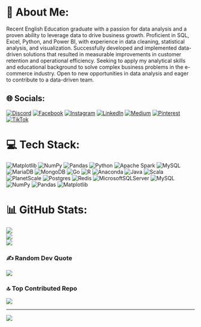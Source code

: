 # 💫 About Me:
Recent English Education graduate with a passion for data analysis and a proven ability to leverage data to drive business growth. Proficient in SQL, Excel, Python, and Power BI, with experience in data cleaning, statistical analysis, and visualization. Successfully developed and implemented data-driven solutions that resulted in measurable improvements in customer retention and operational efficiency. Seeking to apply my analytical skills and educational background to solve complex business problems in the e-commerce industry. Open to new opportunities in data analysis and eager to contribute to a data-driven team.


## 🌐 Socials:
[![Discord](https://img.shields.io/badge/Discord-%237289DA.svg?logo=discord&logoColor=white)](https://discord.gg/Abel23) [![Facebook](https://img.shields.io/badge/Facebook-%231877F2.svg?logo=Facebook&logoColor=white)](https://facebook.com/Joy) [![Instagram](https://img.shields.io/badge/Instagram-%23E4405F.svg?logo=Instagram&logoColor=white)](https://instagram.com/danielringo_) [![LinkedIn](https://img.shields.io/badge/LinkedIn-%230077B5.svg?logo=linkedin&logoColor=white)](https://linkedin.com/in/DanielSiringoringo) [![Medium](https://img.shields.io/badge/Medium-12100E?logo=medium&logoColor=white)](https://medium.com/@Danielsiringoringo052) [![Pinterest](https://img.shields.io/badge/Pinterest-%23E60023.svg?logo=Pinterest&logoColor=white)](https://pinterest.com/Joy) [![TikTok](https://img.shields.io/badge/TikTok-%23000000.svg?logo=TikTok&logoColor=white)](https://tiktok.com/@Daniel) 

# 💻 Tech Stack:
![Matplotlib](https://img.shields.io/badge/Matplotlib-%23ffffff.svg?style=for-the-badge&logo=Matplotlib&logoColor=black) ![NumPy](https://img.shields.io/badge/numpy-%23013243.svg?style=for-the-badge&logo=numpy&logoColor=white) ![Pandas](https://img.shields.io/badge/pandas-%23150458.svg?style=for-the-badge&logo=pandas&logoColor=white) ![Python](https://img.shields.io/badge/python-3670A0?style=for-the-badge&logo=python&logoColor=ffdd54) ![Apache Spark](https://img.shields.io/badge/Apache%20Spark-FDEE21?style=for-the-badge&logo=apachespark&logoColor=black) ![MySQL](https://img.shields.io/badge/mysql-4479A1.svg?style=for-the-badge&logo=mysql&logoColor=white) ![MariaDB](https://img.shields.io/badge/MariaDB-003545?style=for-the-badge&logo=mariadb&logoColor=white) ![MongoDB](https://img.shields.io/badge/MongoDB-%234ea94b.svg?style=for-the-badge&logo=mongodb&logoColor=white) ![Go](https://img.shields.io/badge/go-%2300ADD8.svg?style=for-the-badge&logo=go&logoColor=white) ![R](https://img.shields.io/badge/r-%23276DC3.svg?style=for-the-badge&logo=r&logoColor=white) ![Anaconda](https://img.shields.io/badge/Anaconda-%2344A833.svg?style=for-the-badge&logo=anaconda&logoColor=white) ![Java](https://img.shields.io/badge/java-%23ED8B00.svg?style=for-the-badge&logo=openjdk&logoColor=white) ![Scala](https://img.shields.io/badge/scala-%23DC322F.svg?style=for-the-badge&logo=scala&logoColor=white) ![PlanetScale](https://img.shields.io/badge/planetscale-%23000000.svg?style=for-the-badge&logo=planetscale&logoColor=white) ![Postgres](https://img.shields.io/badge/postgres-%23316192.svg?style=for-the-badge&logo=postgresql&logoColor=white) ![Redis](https://img.shields.io/badge/redis-%23DD0031.svg?style=for-the-badge&logo=redis&logoColor=white) ![MicrosoftSQLServer](https://img.shields.io/badge/Microsoft%20SQL%20Server-CC2927?style=for-the-badge&logo=microsoft%20sql%20server&logoColor=white) ![MySQL](https://img.shields.io/badge/mysql-4479A1.svg?style=for-the-badge&logo=mysql&logoColor=white) ![NumPy](https://img.shields.io/badge/numpy-%23013243.svg?style=for-the-badge&logo=numpy&logoColor=white) ![Pandas](https://img.shields.io/badge/pandas-%23150458.svg?style=for-the-badge&logo=pandas&logoColor=white) ![Matplotlib](https://img.shields.io/badge/Matplotlib-%23ffffff.svg?style=for-the-badge&logo=Matplotlib&logoColor=black)
# 📊 GitHub Stats:
![](https://github-readme-stats.vercel.app/api?username=Danielringo&theme=dark&hide_border=false&include_all_commits=true&count_private=false)<br/>
![](https://github-readme-streak-stats.herokuapp.com/?user=Danielringo&theme=dark&hide_border=false)<br/>
![](https://github-readme-stats.vercel.app/api/top-langs/?username=Danielringo&theme=dark&hide_border=false&include_all_commits=true&count_private=false&layout=compact)

### ✍️ Random Dev Quote
![](https://quotes-github-readme.vercel.app/api?type=horizontal&theme=radical)

### 🔝 Top Contributed Repo
![](https://github-contributor-stats.vercel.app/api?username=Danielringo&limit=5&theme=dark&combine_all_yearly_contributions=true)

---
[![](https://visitcount.itsvg.in/api?id=Danielringo&icon=0&color=0)](https://visitcount.itsvg.in)

<!-- Proudly created with GPRM ( https://gprm.itsvg.in ) -->
